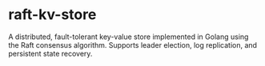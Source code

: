 # raft-kv-store
A distributed, fault-tolerant key-value store implemented in Golang using the Raft consensus algorithm. Supports leader election, log replication, and persistent state recovery.
